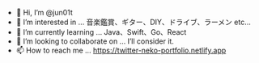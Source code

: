 - 👋 Hi, I’m @jun01t
- 👀 I’m interested in ... 音楽鑑賞、ギター、DIY、ドライブ、ラーメン etc...
- 🌱 I’m currently learning ... Java、Swift、Go、React
- 💞️ I’m looking to collaborate on ... I’ll consider it.
- 📫 How to reach me ... https://twitter-neko-portfolio.netlify.app

<!---
jun01t/jun01t is a ✨ special ✨ repository because its `README.md` (this file) appears on your GitHub profile.
You can click the Preview link to take a look at your changes.
--->
